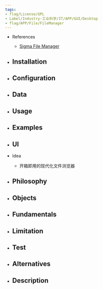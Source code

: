 ```yaml
---
tags:
- flag/License/GPL
- Label/Industry-工业科学/IT/APP/GUI/Desktop
- flag/APP/File/FileManager
---
```


- References
    - [Sigma File Manager](https://github.com/aleksey-hoffman/sigma-file-manager)

- Installation
    - 

- Configuration
    - 

- Data
    - 

- Usage
    - 

- Examples
    - 

- UI
    - 

- Idea
    - 开箱即用的现代化文件浏览器

- Philosophy
    - 

- Objects
    - 

- Fundamentals
    - 

- Limitation
    - 

- Test
    - 

- Alternatives
    - 

- Description
    - 
